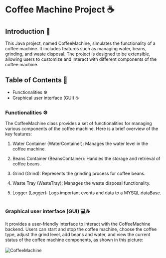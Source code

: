 # Coffee Machine Project ☕️
## Introduction 📌
This Java project, named CoffeeMachine, simulates the functionality of a coffee machine. It includes features such as managing water, beans, grinding, and waste disposal. The project is designed to be extensible, allowing users to customize and interact with different components of the coffee machine.

## Table of Contents 📝

* Functionalities ⚙️
* Graphical user interface (GUI)  ☕️

### Functionalities ⚙️
The CoffeeMachine class provides a set of functionalities for managing various components of the coffee machine. Here is a brief overview of the key features:

1. Water Container (WaterContainer): Manages the water level in the coffee machine.

2. Beans Container (BeansContainer): Handles the storage and retrieval of coffee beans.

3. Grind (Grind): Represents the grinding process for coffee beans.

4. Waste Tray (WasteTray): Manages the waste disposal functionality.

5. Logger (Logger): Logs important events and data to a MYSQL dataBase.
 <br> <br>

### Graphical user interface (GUI) 💻☕️
It provides a user-friendly interface to interact with the CoffeeMachine backend. Users can start and stop the coffee machine, choose the coffee type, adjust the grind level, add beans and water, and view the current status of the coffee machine components, as shown in this picture: <br><br>
![CoffeeMachine](https://github.com/SarahAbuirmeileh/CoffeeMachine/assets/127017088/813e1717-d221-4f69-9ba9-885f5339f373)
